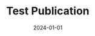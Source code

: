 ---
collection: publications
title: "Test Publication"
authors: "Test Author"
date: 2024-01-01
venue: "Test Journal"
citation: "Test citation"
--- 